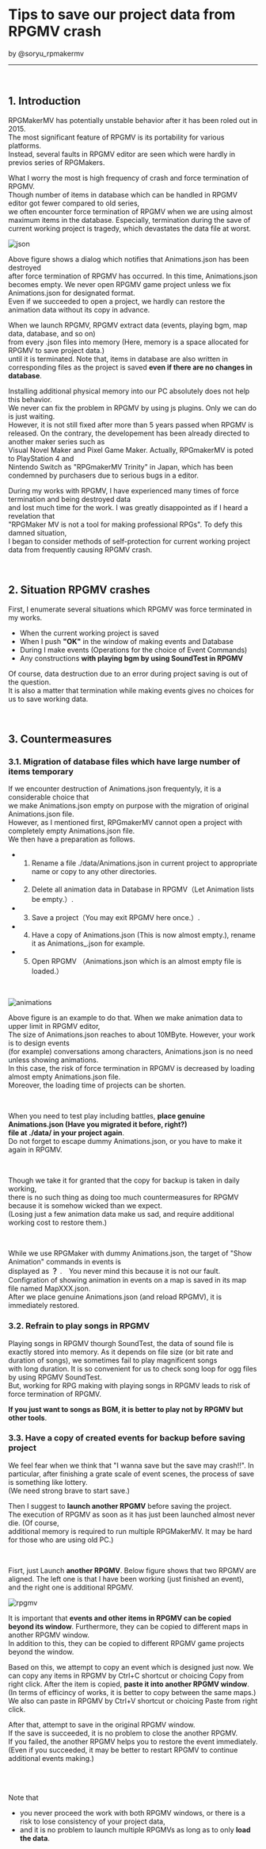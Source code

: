 # Tips to save our project data from RPGMV crash

by @soryu_rpmakermv

-------------------------------------------------

<br>

## 1. Introduction

RPGMakerMV has potentially unstable behavior after it has been roled out in 2015.  
The most significant feature of RPGMV is its portability for various platforms.   
Instead, several faults in RPGMV editor are seen which were hardly in previos series of RPGMakers.   

What I worry the most is high frequency of crash and force termination of RPGMV.   
Though number of items in database which can be handled in RPGMV editor got fewer compared to old series,   
we often encounter force termination of RPGMV when we are using almost maximum items in the database.
Especially, termination during the save of current working project is tragedy, which devastates the data file at worst.   

![json](https://user-images.githubusercontent.com/64351233/80788333-c5b3cd00-8bc3-11ea-9d11-bd549341cf43.png)   

Above figure shows a dialog which notifies that Animations.json has been destroyed    
after force termination of RPGMV has occurred. In this time, Animations.json becomes empty.
We never open RPGMV game project unless we fix Animations.json for designated format.   
Even if we succeeded to open a project, we hardly can restore the animation data without its copy in advance.   

When we launch RPGMV, RPGMV extract data (events, playing bgm, map data, database, and so on)     
from every .json files into memory (Here, memory is a space allocated for RPGMV to save project data.)     
until it is terminated. Note that, items in database are also written in corresponding files 
as the project is saved **even if there are no changes in database**.     

Installing additional physical memory into our PC absolutely does not help this behavior.    
We never can fix the problem in RPGMV by using js plugins. Only we can do is just waiting.    
However, it is not still fixed after more than 5 years passed when RPGMV is released.
On the contrary, the developement has been already directed to another maker series such as     
Visual Novel Maker and Pixel Game Maker. Actually, RPGmakerMV is poted to PlayStation 4 and   
Nintendo Switch as "RPGmakerMV Trinity" in Japan, which has been condemned by purchasers due to serious bugs in a editor.



During my works with RPGMV, I have experienced many times of force termination and being destroyed data    
and lost much time for the work. I was greatly disappointed as if I heard a revelation that   
"RPGMaker MV is not a tool for making professional RPGs". To defy this damned situation,    
I began to consider methods of self-protection for current working project data from frequently causing RPGMV crash.   




<br>

## 2. Situation RPGMV crashes
First, I enumerate several situations which RPGMV was force terminated in my works.

- When the current working project is saved
- When I push **"OK"** in the window of making events and Database
- During I make events (Operations for the choice of Event Commands)
- Any constructions **with playing bgm by using SoundTest in RPGMV**

Of course, data destruction due to an error during project saving is out of the question.   
It is also a matter that termination while making events gives no choices for us to save working data.   

<br>

## 3. Countermeasures

### 3.1. Migration of database files which have large number of items temporary 

If we encounter destruction of Animations.json frequentyly, it is a considerable choice that   
we make Animations.json empty on purpose with the migration of original Animations.json file.     
However, as I mentioned first, RPGmakerMV cannot open a project with completely empty Animations.json file.     
We then have a preparation as follows.   

- 1. Rename a file ./data/Animations.json in current project to appropriate name or copy to any other directories.
- 2. Delete all animation data in Database in RPGMV（Let Animation lists be empty.）.
- 3. Save a project（You may exit RPGMV here once.）.
- 4. Have a copy of Animations.json (This is now almost empty.), rename it as Animations_.json for example.
- 5. Open RPGMV （Animations.json which is an almost empty file is loaded.）

<br>

![animations](https://user-images.githubusercontent.com/64351233/80791751-92763b80-8bcd-11ea-8d2e-072a3610efbc.png)


Above figure is an example to do that. When we make animation data to upper limit in RPGMV editor,    
The size of Animations.json reaches to about 10MByte. However, your work is to design events     
(for example) conversations among characters, Animations.json is no need unless showing animations.   
In this case, the risk of force termination in RPGMV is decreased by loading almost empty Animations.json file.   
Moreover, the loading time of projects can be shorten.    

<br>

When you need to test play including battles, **place genuine Animations.json (Have you migrated it before, right?)**   
**file at ./data/ in your project again**.    
Do not forget to escape dummy Animations.json, or you have to make it again in RPGMV.    



<br>

Though we take it for granted that the copy for backup is taken in daily working,   
there is no such thing as doing too much countermeasures for RPGMV because it is somehow wicked than we expect.    
(Losing just a few animation data make us sad, and require additional working cost to restore them.)     

<br>


While we use RPGMaker with dummy Animations.json, the target of "Show Animation" commands in events is   
displayed as  **？** .　You never mind this because it is not our fault.    
Configration of showing animation in events on a map is saved in its map file named MapXXX.json.  
After we place genuine Animations.json (and reload RPGMV), it is immediately restored.




### 3.2. Refrain to play songs in RPGMV 

Playing songs in RPGMV thourgh SoundTest, the data of sound file is exactly stored into memory.
As it depends on file size (or bit rate and duration of songs), we sometimes fail to play magnificent songs   
with long duration. It is so convenient for us to check song loop for ogg files by using RPGMV SoundTest.    
But, working for RPG making with playing songs in RPGMV leads to risk of force termination of RPGMV.

**If you just want to songs as BGM, it is better to play not by RPGMV but other tools**. 



### 3.3. Have a copy of created events for backup before saving project

We feel fear when we think that "I wanna save but the save may crash!!".
In particular, after finishing a grate scale of event scenes, the process of save is something like lottery.   
(We need strong brave to start save.)   



Then I suggest to **launch another RPGMV** before saving the project.    
The execution of RPGMV as soon as it has just been launched almost never die. (Of course,    
additional memory is required to run multiple RPGMakerMV. It may be hard for those who are using old PC.)    


<br>

Fisrt, just Launch **another RPGMV**.
Below figure shows that two RPGMV are aligned. The left one is that I have been working (just finished an event),    
and the right one is additional RPGMV.

![rpgmv](https://user-images.githubusercontent.com/64351233/80790807-be43f200-8bca-11ea-897c-4efac99e5442.png)

It is important that **events and other items in RPGMV can be copied beyond its window**.
Furthermore, they can be copied to different maps in another RPGMV window.   
In addition to this, they can be copied to different RPGMV game projects beyond the window.   


Based on this, we attempt to copy an event which is designed just now.
We can copy any items in RPGMV by Ctrl+C shortcut or choicing Copy from right click.
After the item is copied, **paste it into another RPGMV window**.   
(In terms of efficincy of works, it is better to copy between the same maps.)
We also can paste in RPGMV by Ctrl+V shortcut or choicing Paste from right click.

After that, attempt to save in the original RPGMV window.   
If the save is succeeded, it is no problem to close the another RPGMV.    
If you failed, the another RPGMV helps you to restore the event immediately.   
(Even if you succeeded, it may be better to restart RPGMV to continue additional events making.)

<br><br>

Note that
- you never proceed the work with both RPGMV windows, or there is a risk to lose consistency of your project data,
- and it is no problem to launch multiple RPGMVs as long as to only **load the data**.

